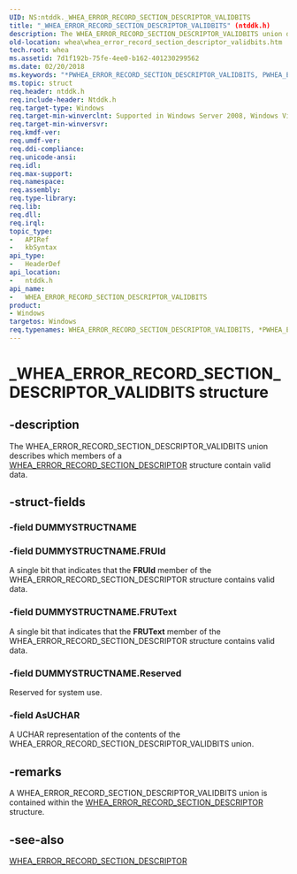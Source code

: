 ```yaml
---
UID: NS:ntddk._WHEA_ERROR_RECORD_SECTION_DESCRIPTOR_VALIDBITS
title: "_WHEA_ERROR_RECORD_SECTION_DESCRIPTOR_VALIDBITS" (ntddk.h)
description: The WHEA_ERROR_RECORD_SECTION_DESCRIPTOR_VALIDBITS union describes which members of a WHEA_ERROR_RECORD_SECTION_DESCRIPTOR structure contain valid data.
old-location: whea\whea_error_record_section_descriptor_validbits.htm
tech.root: whea
ms.assetid: 7d1f192b-75fe-4ee0-b162-401230299562
ms.date: 02/20/2018
ms.keywords: "*PWHEA_ERROR_RECORD_SECTION_DESCRIPTOR_VALIDBITS, PWHEA_ERROR_RECORD_SECTION_DESCRIPTOR_VALIDBITS, PWHEA_ERROR_RECORD_SECTION_DESCRIPTOR_VALIDBITS union pointer [WHEA Drivers and Applications], WHEA_ERROR_RECORD_SECTION_DESCRIPTOR_VALIDBITS, WHEA_ERROR_RECORD_SECTION_DESCRIPTOR_VALIDBITS union [WHEA Drivers and Applications], _WHEA_ERROR_RECORD_SECTION_DESCRIPTOR_VALIDBITS, ntddk/PWHEA_ERROR_RECORD_SECTION_DESCRIPTOR_VALIDBITS, ntddk/WHEA_ERROR_RECORD_SECTION_DESCRIPTOR_VALIDBITS, whea.whea_error_record_section_descriptor_validbits, whearef_0e13e9d6-57cb-44bd-825e-d9cab5c138c8.xml"
ms.topic: struct
req.header: ntddk.h
req.include-header: Ntddk.h
req.target-type: Windows
req.target-min-winverclnt: Supported in Windows Server 2008, Windows Vista SP1, and later versions of Windows.
req.target-min-winversvr: 
req.kmdf-ver: 
req.umdf-ver: 
req.ddi-compliance: 
req.unicode-ansi: 
req.idl: 
req.max-support: 
req.namespace: 
req.assembly: 
req.type-library: 
req.lib: 
req.dll: 
req.irql: 
topic_type:
-	APIRef
-	kbSyntax
api_type:
-	HeaderDef
api_location:
-	ntddk.h
api_name:
-	WHEA_ERROR_RECORD_SECTION_DESCRIPTOR_VALIDBITS
product:
- Windows
targetos: Windows
req.typenames: WHEA_ERROR_RECORD_SECTION_DESCRIPTOR_VALIDBITS, *PWHEA_ERROR_RECORD_SECTION_DESCRIPTOR_VALIDBITS
---
```


# _WHEA_ERROR_RECORD_SECTION_DESCRIPTOR_VALIDBITS structure


## -description


The WHEA_ERROR_RECORD_SECTION_DESCRIPTOR_VALIDBITS union describes which members of a <a href="https://msdn.microsoft.com/library/windows/hardware/ff560496">WHEA_ERROR_RECORD_SECTION_DESCRIPTOR</a> structure contain valid data.


## -struct-fields




### -field DUMMYSTRUCTNAME

 


### -field DUMMYSTRUCTNAME.FRUId

A single bit that indicates that the <b>FRUId</b> member of the WHEA_ERROR_RECORD_SECTION_DESCRIPTOR structure contains valid data.


### -field DUMMYSTRUCTNAME.FRUText

A single bit that indicates that the <b>FRUText</b> member of the WHEA_ERROR_RECORD_SECTION_DESCRIPTOR structure contains valid data.


### -field DUMMYSTRUCTNAME.Reserved

Reserved for system use.


### -field AsUCHAR

A UCHAR representation of the contents of the WHEA_ERROR_RECORD_SECTION_DESCRIPTOR_VALIDBITS union.


## -remarks



A WHEA_ERROR_RECORD_SECTION_DESCRIPTOR_VALIDBITS union is contained within the <a href="https://msdn.microsoft.com/library/windows/hardware/ff560496">WHEA_ERROR_RECORD_SECTION_DESCRIPTOR</a> structure.




## -see-also




<a href="https://msdn.microsoft.com/library/windows/hardware/ff560496">WHEA_ERROR_RECORD_SECTION_DESCRIPTOR</a>
 

 

